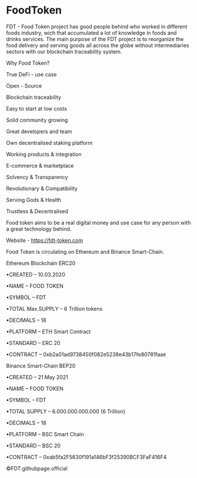# FoodToken
FDT - Food Token project has good people behind who worked in different foods industry, wich that accumulated a lot of knowledge in foods and drinks services. The main purpose of the FDT project is to reorganize the food delivery and serving goods all across the globe without intermediaries sectors with our blockchain traceability system.


Why Food Token?

True DeFi - use case

Open - Source

Blockchain traceability

Easy to start at low costs

Solid community growing

Great developers and team

Own decentralised staking platform

Working products & integration

E-commerce & marketplace

Solvency & Transparency

Revolutionary & Compatibility

Serving Gods & Health

Trustless & Decentralised

Food token aims to be a real digital money and use case for any person with a great technology behind.

Website - https://fdt-token.com

Food Token is circulating on Ethereum and Binance Smart-Chain.

 Ethereum Blockchain ERC20

▪CREATED – 10.03.2020

▪NAME – FOOD TOKEN

▪SYMBOL – FDT

▪TOTAL Max.SUPPLY – 6 Trillion tokens

▪DECIMALS – 18

▪PLATFORM – ETH Smart Contract 

▪STANDARD – ERC 20

▪CONTRACT – 0xb2a01ad9738450f082e5238e43b17fe80781faae 


Binance Smart-Chain BEP20

▪CREATED – 21 May 2021

▪NAME – FOOD TOKEN

▪SYMBOL – FDT

▪TOTAL SUPPLY – 6.000.000.000.000 (6 Trillion)

▪DECIMALS – 18

▪PLATFORM – BSC Smart Chain

▪STANDARD – BSC 20

▪CONTRACT – 0xab5fa2F5630f191a146bF3f25390BCF3FaF416F4


©FDT.githubpage.official
